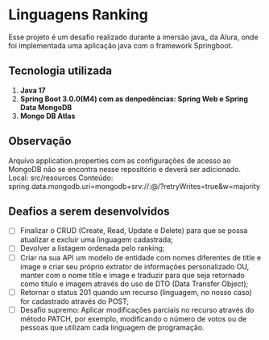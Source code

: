 # Linguagens Ranking 

Esse projeto é um desafio realizado durante a imersão java_ da Alura, onde foi implementada uma aplicação java com o framework Springboot.

## Tecnologia utilizada
1. **Java 17**
2. **Spring Boot 3.0.0(M4) com as denpedências: Spring Web e Spring Data MongoDB** 
3. **Mongo DB Atlas**

## Observação
Arquivo application.properties com as configurações de acesso ao MongoDB não se encontra nesse repositório e deverá ser adicionado.
Local: src/resources
Conteúdo: spring.data.mongodb.uri=mongodb+srv://<usuario>:<senha>@<host>/<nomeDoBanco>?retryWrites=true&w=majority

## Deafios a serem desenvolvidos

- [ ] Finalizar o CRUD (Create, Read, Update e Delete) para que se possa atualizar e excluir uma linguagem cadastrada;
- [ ] Devolver a listagem ordenada pelo ranking;
- [ ] Criar na sua API um modelo de entidade com nomes diferentes de title e image e criar seu próprio extrator de informações personalizado OU, manter com o nome title e image e traduzir para que seja retornado como título e imagem através do uso de DTO (Data Transfer Object);
- [ ] Retornar o status 201 quando um recurso (linguagem, no nosso caso) for cadastrado através do POST;
- [ ] Desafio supremo: Aplicar modificações parciais no recurso através do método PATCH, por exemplo, modificando o número de votos ou de pessoas que utilizam cada linguagem de programação.